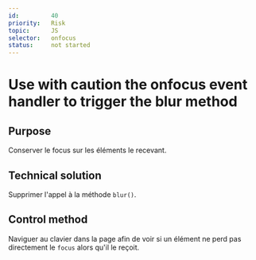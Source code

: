 ```yaml
---
id:         40
priority:   Risk
topic:      JS
selector:   onfocus
status:     not started
---
```


# Use with caution the onfocus event handler to trigger the blur method

## Purpose

Conserver le focus sur les éléments le recevant.

## Technical solution

Supprimer l'appel à la méthode `blur()`.

## Control method

Naviguer au clavier dans la page afin de voir si un élément ne perd pas directement le `focus` alors qu'il le reçoit.